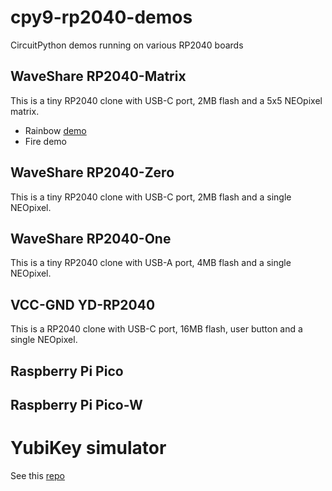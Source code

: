 # cpy9-rp2040-demos
CircuitPython demos running on various RP2040 boards

## WaveShare RP2040-Matrix
This is a tiny RP2040 clone with USB-C port, 2MB flash and a 5x5 NEOpixel matrix.

- Rainbow [demo](rainbow/)
- Fire demo

## WaveShare RP2040-Zero
This is a tiny RP2040 clone with USB-C port, 2MB flash and a single NEOpixel.

## WaveShare RP2040-One
This is a tiny RP2040 clone with USB-A port, 4MB flash and a single NEOpixel.

## VCC-GND YD-RP2040
This is a RP2040 clone with USB-C port, 16MB flash, user button and a single NEOpixel.

## Raspberry Pi Pico

## Raspberry Pi Pico-W

# YubiKey simulator
See this [repo](https://github.com/pagong/cpy9-rp2040-yksim)
